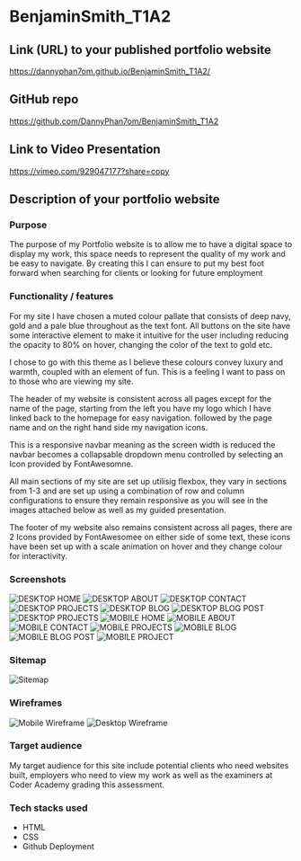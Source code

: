 # BenjaminSmith_T1A2

## Link (URL) to your published portfolio website
https://dannyphan7om.github.io/BenjaminSmith_T1A2/

## GitHub repo
https://github.com/DannyPhan7om/BenjaminSmith_T1A2

## Link to Video Presentation
https://vimeo.com/929047177?share=copy

## Description of your portfolio website


### Purpose
The purpose of my Portfolio website is to allow me to have a digital space to display my work, this space needs to represent the quality of my work and be easy to navigate. By creating this I can ensure to put my best foot forward when searching for clients or looking for future employment


### Functionality / features

For my site I have chosen a muted colour pallate that consists of deep navy, gold and a pale blue throughout as the text font. All buttons on the site have some interactive element to make it intuitive for the user including reducing the opacity to 80% on hover, changing the color of the text to gold etc. 

I chose to go with this theme as I believe these colours convey luxury and warmth, coupled with an element of fun. This is a feeling I want to pass on to those who are viewing my site.

The header of my website is consistent across all pages except for the name of the page, starting from the left you have my logo which I have linked back to the homepage for easy navigation. followed by the page name and on the right hand side my navigation icons. 

This is a responsive navbar meaning as the screen width is reduced the navbar becomes a collapsable dropdown menu controlled by selecting an Icon provided by FontAwesomne.

All main sections of my site are set up utilisig flexbox, they vary in sections from 1-3 and are set up using a combination of row and column configurations to ensure they remain responsive as you will see in the images attached below as well as my guided presentation.

The footer of my website also remains consistent across all pages, there are 2 Icons provided by FontAwesomee on either side of some text, these icons have been set up with a scale animation on hover and they change colour for interactivity.


### Screenshots
![DESKTOP HOME](<Site Screenshots/DESKTOP/DESKTOP HOME.png>)
![DESKTOP ABOUT](<Site Screenshots/DESKTOP/DESKTOP ABOUT.png>)
![DESKTOP CONTACT](<Site Screenshots/DESKTOP/DESKTOP CONTACT.png>)
![DESKTOP PROJECTS](<Site Screenshots/DESKTOP/DESKTOP PROJECTS.png>)
![DESKTOP BLOG](<Site Screenshots/DESKTOP/DESKTOP BLOG.png>)
![DESKTOP BLOG POST](<Site Screenshots/DESKTOP/DESKTOP BLOG POST.png>)
![DESKTOP PROJECTS](<Site Screenshots/DESKTOP/DESKTOP PROJECTS.png>)
![MOBILE HOME](<Site Screenshots/MOBILE/MOBILE HOME.png>)
![MOBILE ABOUT](<Site Screenshots/MOBILE/MOBILE ABOUT.png>)
![MOBILE CONTACT](<Site Screenshots/MOBILE/MOBILE CONTACT.png>)
![MOBILE PROJECTS](<Site Screenshots/MOBILE/MOBILE PROJECTS.png>)
![MOBILE BLOG](<Site Screenshots/MOBILE/MOBILE BLOG.png>)
![MOBILE BLOG POST](<Site Screenshots/MOBILE/MOBILE BLOG POST.png>)
![MOBILE PROJECT](<Site Screenshots/MOBILE/MOBILE PROJECTS.png>)

### Sitemap
![Sitemap](Sitemap-1.png)

### Wireframes

![Mobile Wireframe](<Wireframes/Mobile Wireframe.png>)
![Desktop Wireframe](<Wireframes/Desktop Wireframe.png>)

### Target audience

My target audience for this site include potential clients who need websites built, employers who need to view my work as well as the examiners at Coder Academy grading this assessment.

### Tech stacks used

* HTML
* CSS
* Github Deployment




